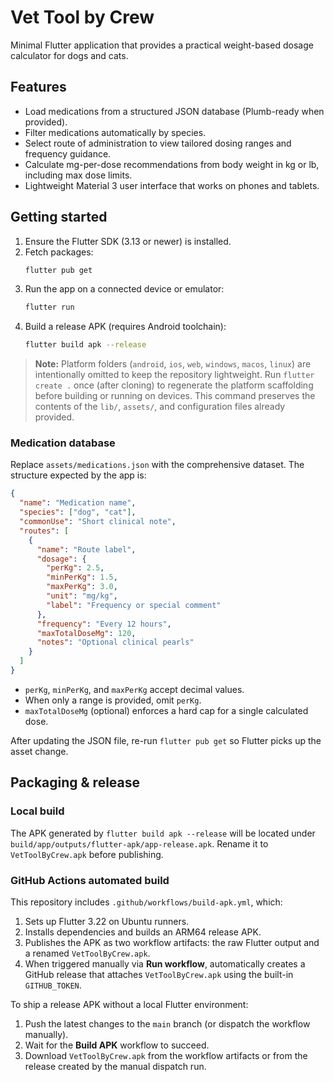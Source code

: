 # Vet Tool by Crew

Minimal Flutter application that provides a practical weight-based dosage calculator for dogs and cats.

## Features
- Load medications from a structured JSON database (Plumb-ready when provided).
- Filter medications automatically by species.
- Select route of administration to view tailored dosing ranges and frequency guidance.
- Calculate mg-per-dose recommendations from body weight in kg or lb, including max dose limits.
- Lightweight Material 3 user interface that works on phones and tablets.

## Getting started
1. Ensure the Flutter SDK (3.13 or newer) is installed.
2. Fetch packages:
   ```bash
   flutter pub get
   ```
3. Run the app on a connected device or emulator:
   ```bash
   flutter run
   ```
4. Build a release APK (requires Android toolchain):
   ```bash
   flutter build apk --release
   ```

> **Note:** Platform folders (`android`, `ios`, `web`, `windows`, `macos`, `linux`) are intentionally omitted to keep the repository lightweight. Run `flutter create .` once (after cloning) to regenerate the platform scaffolding before building or running on devices. This command preserves the contents of the `lib/`, `assets/`, and configuration files already provided.

### Medication database
Replace `assets/medications.json` with the comprehensive dataset. The structure expected by the app is:
```json
{
  "name": "Medication name",
  "species": ["dog", "cat"],
  "commonUse": "Short clinical note",
  "routes": [
    {
      "name": "Route label",
      "dosage": {
        "perKg": 2.5,
        "minPerKg": 1.5,
        "maxPerKg": 3.0,
        "unit": "mg/kg",
        "label": "Frequency or special comment"
      },
      "frequency": "Every 12 hours",
      "maxTotalDoseMg": 120,
      "notes": "Optional clinical pearls"
    }
  ]
}
```
- `perKg`, `minPerKg`, and `maxPerKg` accept decimal values.
- When only a range is provided, omit `perKg`.
- `maxTotalDoseMg` (optional) enforces a hard cap for a single calculated dose.

After updating the JSON file, re-run `flutter pub get` so Flutter picks up the asset change.

## Packaging & release
### Local build
The APK generated by `flutter build apk --release` will be located under `build/app/outputs/flutter-apk/app-release.apk`. Rename it to `VetToolByCrew.apk` before publishing.

### GitHub Actions automated build
This repository includes `.github/workflows/build-apk.yml`, which:
1. Sets up Flutter 3.22 on Ubuntu runners.
2. Installs dependencies and builds an ARM64 release APK.
3. Publishes the APK as two workflow artifacts: the raw Flutter output and a renamed `VetToolByCrew.apk`.
4. When triggered manually via **Run workflow**, automatically creates a GitHub release that attaches `VetToolByCrew.apk` using the built-in `GITHUB_TOKEN`.

To ship a release APK without a local Flutter environment:
1. Push the latest changes to the `main` branch (or dispatch the workflow manually).
2. Wait for the **Build APK** workflow to succeed.
3. Download `VetToolByCrew.apk` from the workflow artifacts or from the release created by the manual dispatch run.
